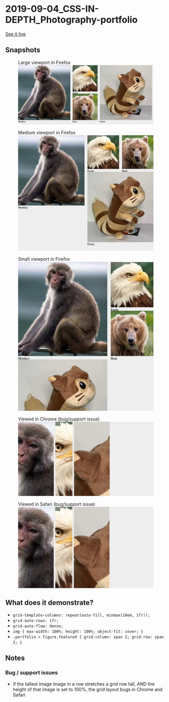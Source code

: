 # 2019-09-04_CSS-IN-DEPTH_Photography-portfolio

[See it live](https://jfhector.github.io/cheat-sheets/code_examples/2019-09-04_CSS-IN-DEPTH_Photography-portfolio/)

## Snapshots

<figure>
  <figcaption>Large viewport in Firefox</figcaption>
  <img src="./snapshots/s01.png">
</figure>

<figure>
  <figcaption>Medium viewport in Firefox</figcaption>
  <img src="./snapshots/s02.png">
</figure>

<figure>
  <figcaption>Small viewport in Firefox</figcaption>
  <img src="./snapshots/s03.png">
</figure>

<figure>
  <figcaption>Viewed in Chrome (bug/support issue)</figcaption>
  <img src="./snapshots/s04.png">
</figure>

<figure>
  <figcaption>Viewed in Safari (bug/support issue)</figcaption>
  <img src="./snapshots/s05.png">
</figure>

## What does it demonstrate?

* `grid-template-columns: repeat(auto-fill, minmax(10em, 1fr));`
* `grid-auto-rows: 1fr;`
* `grid-auto-flow: dense;`
* `img { max-width: 100%; height: 100%; object-fit: cover; }`
* `.portfolio > figure.featured { grid-column: span 2; grid-row: span 2; }`


## Notes

### Bug / support issues

* If the tallest image image in a row stretches a grid row tall, AND the height of that image is set to 100%, the grid layout bugs in Chrome and Safari
